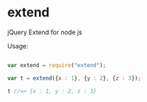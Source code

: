 extend
==========
jQuery Extend for node js

Usage:

```javascript

var extend = require("extend");

var t = extend({x : 1}, {y : 2}, {z : 3});

t //=> {x : 1, y : 2, z : 3}

```